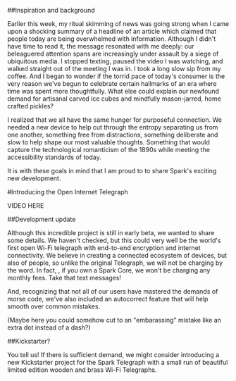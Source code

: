 
##Inspiration and background

Earlier this week, my ritual skimming of news was going strong when I came upon a shocking summary of a headline of an article which claimed that people today are being overwhelmed with information. Although I didn't have time to read it, the message resonated with me deeply: our beleaguered attention spans are increasingly under assault by a siege of ubiquitous media.  I stopped texting, paused the video I was watching, and walked straight out of the meeting I was in. I took a long slow sip from my coffee. And I began to wonder if the torrid pace of today's consumer is the very reason we've begun to celebrate certain hallmarks of an era where time was spent more thoughtfully.  What else could explain our newfound demand for artisanal carved ice cubes and mindfully mason-jarred, home crafted pickles? 

I realized that we all have the same hunger for purposeful connection. We needed a new device to help cut through the entropy separating us from one another, something free from distractions, something deliberate and slow to help shape our most valuable thoughts.  Something that would capture the technological romanticism of the 1890s while meeting the accessibility standards of today.  

It is with these goals in mind that I am proud to to share Spark's exciting new development.


#Introducing the Open Internet Telegraph

  VIDEO HERE


##Development update

Although this incredible project is still in early beta, we wanted to share some details.  We haven't checked, but this could very well be the world's first open Wi-Fi telegraph with end-to-end encryption and internet connectivity.  We believe in creating a connected ecosystem of devices, but also of people, so unlike the original Telegraph, we will not be charging by the word. In fact, , if you own a Spark Core, we won't be charging any monthly fees.  Take that text messages!

And, recognizing that not all of our users have mastered the demands of morse code, we've also included an autocorrect feature that will help smooth over common mistakes. 

(Maybe here you could somehow cut to an "embarassing" mistake like an extra dot instead of a dash?)


##Kickstarter?

You tell us!  If there is sufficient demand, we might consider introducing a new Kickstarter project for the Spark Telegraph with a small run of beautiful limited edition wooden and brass Wi-Fi Telegraphs.


